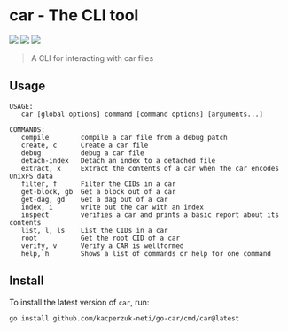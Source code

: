 car - The CLI tool
==================

[![](https://img.shields.io/badge/made%20by-Protocol%20Labs-blue.svg?style=flat-square)](https://protocol.ai)
[![](https://img.shields.io/badge/project-ipld-orange.svg?style=flat-square)](https://github.com/ipld/ipld)
[![](https://img.shields.io/badge/matrix-%23ipld-blue.svg?style=flat-square)](https://matrix.to/#/#ipld:ipfs.io)

> A CLI for interacting with car files

## Usage

```
USAGE:
   car [global options] command [command options] [arguments...]

COMMANDS:
   compile        compile a car file from a debug patch
   create, c      Create a car file
   debug          debug a car file
   detach-index   Detach an index to a detached file
   extract, x     Extract the contents of a car when the car encodes UnixFS data
   filter, f      Filter the CIDs in a car
   get-block, gb  Get a block out of a car
   get-dag, gd    Get a dag out of a car
   index, i       write out the car with an index
   inspect        verifies a car and prints a basic report about its contents
   list, l, ls    List the CIDs in a car
   root           Get the root CID of a car
   verify, v      Verify a CAR is wellformed
   help, h        Shows a list of commands or help for one command
```

## Install

To install the latest version of `car`, run:
```shell script
go install github.com/kacperzuk-neti/go-car/cmd/car@latest
```
